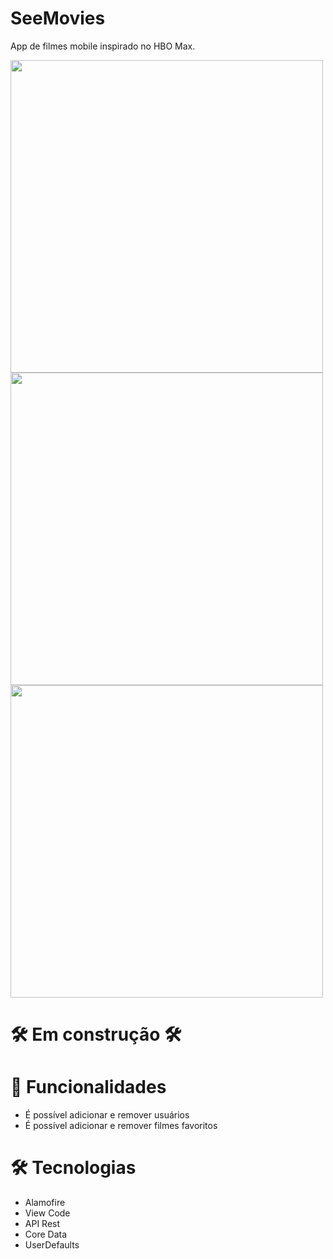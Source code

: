 # SeeMovies
App de filmes mobile inspirado no HBO Max.


<a href="#" target="_blank">
  <img style="height: 500px" src=https://github.com/vitor-scheffer/SeeMovies/assets/103120313/6009912c-2dfd-4599-8320-1fd707c0d0ba"></img>
  <img style="height: 500px" src="https://github.com/vitor-scheffer/SeeMovies/assets/103120313/4a8110c1-f8be-48b1-b720-b4f86588daef"></img>
  <img style="height: 500px" src="https://github.com/vitor-scheffer/SeeMovies/assets/103120313/aba57dce-c613-47ce-9053-7ae32544d844"></img>
</a>

# 🛠️ Em construção 🛠️

# 📲 Funcionalidades

<ul>
  <li>É possível adicionar e remover usuários</li>
  <li>É possível adicionar e remover filmes favoritos</li>
</ul>

# 🛠️ Tecnologias

<ul>
  <li>Alamofire</li>
  <li>View Code</li>
  <li>API Rest</li>
  <li>Core Data</li>
  <li>UserDefaults</li>
</ul>


